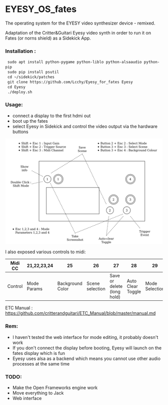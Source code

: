# EYESY_OS_fates

The operating system for the EYESY video synthesizer device - remixed.

Adaptation of the Critter&Guitari Eyesy video synth in order to run it on Fates (or norns shield) as a Sidekick App.

### Installation :
```
 sudo apt install python-pygame python-liblo python-alsaaudio python-pip
 sudo pip install psutil
 cd ~/sidekick/patches
 git clone https://github.com/Lcchy/Eyesy_for_fates Eyesy
 cd Eyesy
 ./deploy.sh
 ```
 
### Usage:
 - connect a display to the first hdmi out
 - boot up the fates
 - select Eyesy in Sidekick and control the video output via the hardware buttons
 
![text](hardware_usage.png)

 
 I also exposed various controls to midi:
  
  | Midi CC    | 21,22,23,24 | 25               | 26               | 27               | 28                | 29                | 30              | 31        | 32           | 33              | 34                         | 35       |
  |-------|-------------|------------------|----------------------|-------------------|---------------------|-----------|--------------|-----------------|----------------------------|----------|------------|----------------|
  | Control | Mode Params | Background Color | Scene selection | Save or delete (long hold) | Auto Clear Toggle | Mode Selection | Take Screenshot | Info Disp | Send Trigger | ShiftKey | Input Gain | Trigger Source |

ETC Manual : https://github.com/critterandguitari/ETC_Manual/blob/master/manual.md

### Rem:
- I haven't tested the web interface for mode editing, it probably doesn't work
- If you don't connect the display before booting, Eyesy will launch on the fates display which is fun
- Eyesy uses alsa as a backend which means you cannot use other audio processes at the same time

### TODO:
- Make the Open Frameworks engine work
- Move everything to Jack
- Web interface
